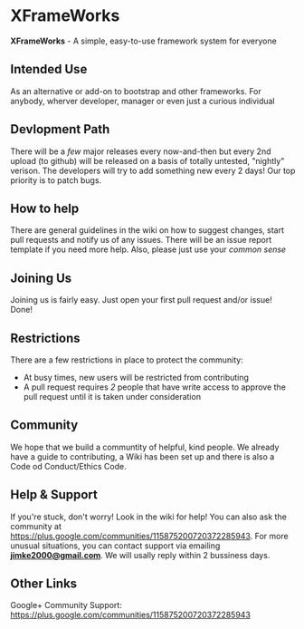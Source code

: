 # XFrameWorks
**XFrameWorks** - A simple, easy-to-use framework system for everyone
## Intended Use
As an alternative or add-on to bootstrap and other frameworks.
For anybody, wherver developer, manager or even just a curious individual
## Devlopment Path
There will be a *few* major releases every now-and-then but every 2nd upload (to github) will be released on a basis of totally untested, "nightly" verison. The developers will try to add something new every 2 days! Our top priority is to patch bugs.
## How to help
There are general guidelines in the wiki on how to suggest changes, start pull requests and notify us of
any issues. There will be an issue report template if you need more help. Also, please just use your *common sense*
## Joining Us
Joining us is fairly easy. Just open your first pull request and/or issue! Done!
## Restrictions
There are a few restrictions in place to protect the community:
* At busy times, new users will be restricted from contributing
* A pull request requires *2* people that have write access to approve the pull request until it is taken under consideration
## Community
We hope that we build a communtity of helpful, kind people. We already have a guide to contributing, a Wiki has been set up and there is also a Code od Conduct/Ethics Code.
## Help & Support
If you're stuck, don't worry! Look in the wiki for help! You can also ask the community at https://plus.google.com/communities/115875200720372285943. For more unusual situations, you can contact support via emailing **jimke2000@gmail.com**. We will usally reply within 2 bussiness days. 
## Other Links
Google+ Community Support: https://plus.google.com/communities/115875200720372285943
